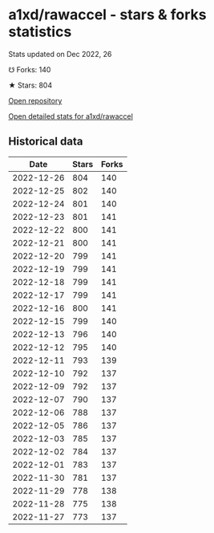 # a1xd/rawaccel - stars & forks statistics

Stats updated on Dec 2022, 26

☋ Forks: 140

★ Stars: 804

[Open repository](https://github.com/a1xd/rawaccel)

[Open detailed stats for a1xd/rawaccel](https://reviewgithub.com/rep/a1xd/rawaccel)

## Historical data
| Date | Stars | Forks |
|------|-------|-------|
| 2022-12-26 | 804 | 140 | 
| 2022-12-25 | 802 | 140 | 
| 2022-12-24 | 801 | 140 | 
| 2022-12-23 | 801 | 141 | 
| 2022-12-22 | 800 | 141 | 
| 2022-12-21 | 800 | 141 | 
| 2022-12-20 | 799 | 141 | 
| 2022-12-19 | 799 | 141 | 
| 2022-12-18 | 799 | 141 | 
| 2022-12-17 | 799 | 141 | 
| 2022-12-16 | 800 | 141 | 
| 2022-12-15 | 799 | 140 | 
| 2022-12-13 | 796 | 140 | 
| 2022-12-12 | 795 | 140 | 
| 2022-12-11 | 793 | 139 | 
| 2022-12-10 | 792 | 137 | 
| 2022-12-09 | 792 | 137 | 
| 2022-12-07 | 790 | 137 | 
| 2022-12-06 | 788 | 137 | 
| 2022-12-05 | 786 | 137 | 
| 2022-12-03 | 785 | 137 | 
| 2022-12-02 | 784 | 137 | 
| 2022-12-01 | 783 | 137 | 
| 2022-11-30 | 781 | 137 | 
| 2022-11-29 | 778 | 138 | 
| 2022-11-28 | 775 | 138 | 
| 2022-11-27 | 773 | 137 | 

